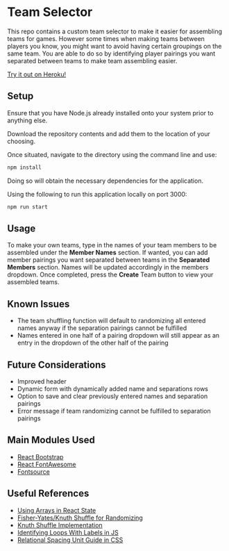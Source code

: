 # Team Selector

This repo contains a custom team selector to make it easier for assembling teams for games. However some times when making teams between players you know, you might want to avoid having certain groupings on the same team. You are able to do so by identifying player pairings you want separated between teams to make team assembling easier.

[Try it out on Heroku!](https://rg-team-selector.herokuapp.com/)

Setup
-----

Ensure that you have Node.js already installed onto your system prior to anything else.

Download the repository contents and add them to the location of your choosing.

Once situated, navigate to the directory using the command line and use:

```bash
npm install
```

Doing so will obtain the necessary dependencies for the application.

Using the following to run this application locally on port 3000:

```bash
npm run start
```

Usage
-----

To make your own teams, type in the names of your team members to be assembled under the **Member Names** section. If wanted, you can add member pairings you want separated between teams in the **Separated Members** section. Names will be updated accordingly in the members dropdown. Once completed, press the **Create** Team button to view your assembled teams.

Known Issues
------------
- The team shuffling function will default to randomizing all entered names anyway if the separation pairings cannot be fulfilled
- Names entered in one half of a pairing dropdown will still appear as an entry in the dropdown of the other half of the pairing

Future Considerations
---------------------
- Improved header
- Dynamic form with dynamically added name and separations rows
- Option to save and clear previously entered names and separation pairings
- Error message if team randomizing cannot be fulfilled to separation pairings

Main Modules Used
-----------------
- [React Bootstrap](https://react-bootstrap.github.io/)
- [React FontAwesome](https://fontawesome.com/how-to-use/on-the-web/using-with/react)
- [Fontsource](https://github.com/fontsource/fontsource)

Useful References
-----------------
- [Using Arrays in React State](https://www.robinwieruch.de/react-state-array-add-update-remove)
- [Fisher-Yates/Knuth Shuffle for Randomizing](https://en.wikipedia.org/wiki/Fisher%E2%80%93Yates_shuffle)
- [Knuth Shuffle Implementation](https://medium.com/@joshfoster_14132/best-javascript-shuffle-algorithm-c2c8057a3bc1)
- [Identifying Loops With Labels in JS](https://developer.mozilla.org/en-US/docs/Web/JavaScript/Reference/Statements/label)
- [Relational Spacing Unit Guide in CSS](https://dev.to/5t3ph/guide-to-css-units-for-relational-spacing-1mj5)